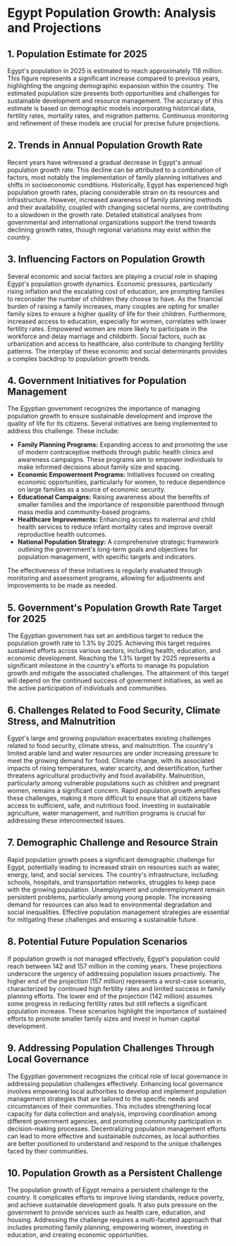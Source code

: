 # Egypt Population Growth: Analysis and Projections

## 1. Population Estimate for 2025

Egypt's population in 2025 is estimated to reach approximately 118 million. This figure represents a significant increase compared to previous years, highlighting the ongoing demographic expansion within the country. The estimated population size presents both opportunities and challenges for sustainable development and resource management. The accuracy of this estimate is based on demographic models incorporating historical data, fertility rates, mortality rates, and migration patterns. Continuous monitoring and refinement of these models are crucial for precise future projections.

## 2. Trends in Annual Population Growth Rate

Recent years have witnessed a gradual decrease in Egypt's annual population growth rate. This decline can be attributed to a combination of factors, most notably the implementation of family planning initiatives and shifts in socioeconomic conditions. Historically, Egypt has experienced high population growth rates, placing considerable strain on its resources and infrastructure. However, increased awareness of family planning methods and their availability, coupled with changing societal norms, are contributing to a slowdown in the growth rate. Detailed statistical analyses from governmental and international organizations support the trend towards declining growth rates, though regional variations may exist within the country.

## 3. Influencing Factors on Population Growth

Several economic and social factors are playing a crucial role in shaping Egypt's population growth dynamics. Economic pressures, particularly rising inflation and the escalating cost of education, are prompting families to reconsider the number of children they choose to have. As the financial burden of raising a family increases, many couples are opting for smaller family sizes to ensure a higher quality of life for their children. Furthermore, increased access to education, especially for women, correlates with lower fertility rates. Empowered women are more likely to participate in the workforce and delay marriage and childbirth. Social factors, such as urbanization and access to healthcare, also contribute to changing fertility patterns. The interplay of these economic and social determinants provides a complex backdrop to population growth trends.

## 4. Government Initiatives for Population Management

The Egyptian government recognizes the importance of managing population growth to ensure sustainable development and improve the quality of life for its citizens. Several initiatives are being implemented to address this challenge. These include:

*   **Family Planning Programs:** Expanding access to and promoting the use of modern contraceptive methods through public health clinics and awareness campaigns. These programs aim to empower individuals to make informed decisions about family size and spacing.
*   **Economic Empowerment Programs:** Initiatives focused on creating economic opportunities, particularly for women, to reduce dependence on large families as a source of economic security.
*   **Educational Campaigns:** Raising awareness about the benefits of smaller families and the importance of responsible parenthood through mass media and community-based programs.
*   **Healthcare Improvements:** Enhancing access to maternal and child health services to reduce infant mortality rates and improve overall reproductive health outcomes.
*   **National Population Strategy:** A comprehensive strategic framework outlining the government's long-term goals and objectives for population management, with specific targets and indicators.

The effectiveness of these initiatives is regularly evaluated through monitoring and assessment programs, allowing for adjustments and improvements to be made as needed.

## 5. Government's Population Growth Rate Target for 2025

The Egyptian government has set an ambitious target to reduce the population growth rate to 1.3% by 2025. Achieving this target requires sustained efforts across various sectors, including health, education, and economic development. Reaching the 1.3% target by 2025 represents a significant milestone in the country's efforts to manage its population growth and mitigate the associated challenges. The attainment of this target will depend on the continued success of government initiatives, as well as the active participation of individuals and communities.

## 6. Challenges Related to Food Security, Climate Stress, and Malnutrition

Egypt's large and growing population exacerbates existing challenges related to food security, climate stress, and malnutrition. The country's limited arable land and water resources are under increasing pressure to meet the growing demand for food. Climate change, with its associated impacts of rising temperatures, water scarcity, and desertification, further threatens agricultural productivity and food availability. Malnutrition, particularly among vulnerable populations such as children and pregnant women, remains a significant concern. Rapid population growth amplifies these challenges, making it more difficult to ensure that all citizens have access to sufficient, safe, and nutritious food. Investing in sustainable agriculture, water management, and nutrition programs is crucial for addressing these interconnected issues.

## 7. Demographic Challenge and Resource Strain

Rapid population growth poses a significant demographic challenge for Egypt, potentially leading to increased strain on resources such as water, energy, land, and social services. The country's infrastructure, including schools, hospitals, and transportation networks, struggles to keep pace with the growing population. Unemployment and underemployment remain persistent problems, particularly among young people. The increasing demand for resources can also lead to environmental degradation and social inequalities. Effective population management strategies are essential for mitigating these challenges and ensuring a sustainable future.

## 8. Potential Future Population Scenarios

If population growth is not managed effectively, Egypt's population could reach between 142 and 157 million in the coming years. These projections underscore the urgency of addressing population issues proactively. The higher end of the projection (157 million) represents a worst-case scenario, characterized by continued high fertility rates and limited success in family planning efforts. The lower end of the projection (142 million) assumes some progress in reducing fertility rates but still reflects a significant population increase. These scenarios highlight the importance of sustained efforts to promote smaller family sizes and invest in human capital development.

## 9. Addressing Population Challenges Through Local Governance

The Egyptian government recognizes the critical role of local governance in addressing population challenges effectively. Enhancing local governance involves empowering local authorities to develop and implement population management strategies that are tailored to the specific needs and circumstances of their communities. This includes strengthening local capacity for data collection and analysis, improving coordination among different government agencies, and promoting community participation in decision-making processes. Decentralizing population management efforts can lead to more effective and sustainable outcomes, as local authorities are better positioned to understand and respond to the unique challenges faced by their communities.

## 10. Population Growth as a Persistent Challenge

The population growth of Egypt remains a persistent challenge to the country. It complicates efforts to improve living standards, reduce poverty, and achieve sustainable development goals. It also puts pressure on the government to provide services such as health care, education, and housing. Addressing the challenge requires a multi-faceted approach that includes promoting family planning, empowering women, investing in education, and creating economic opportunities.